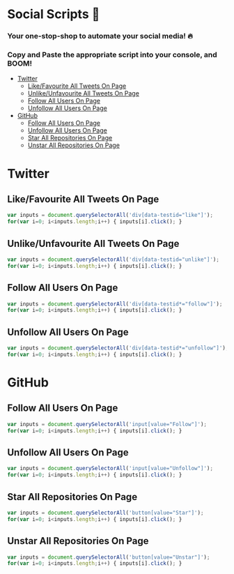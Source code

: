 # Social Scripts 🚀

### Your one-stop-shop to automate your social media! 🔥

### Copy and Paste the appropriate script into your console, and BOOM!

<!-- toc -->

- [Twitter](#twitter)
  * [Like/Favourite All Tweets On Page](#likefavourite-all-tweets-on-page)
  * [Unlike/Unfavourite All Tweets On Page](#unlikeunfavourite-all-tweets-on-page)
  * [Follow All Users On Page](#follow-all-users-on-page)
  * [Unfollow All Users On Page](#unfollow-all-users-on-page)
- [GitHub](#github)
  * [Follow All Users On Page](#follow-all-users-on-page-1)
  * [Unfollow All Users On Page](#unfollow-all-users-on-page-1)
  * [Star All Repositories On Page](#star-all-repositories-on-page)
  * [Unstar All Repositories On Page](#unstar-all-repositories-on-page)

<!-- tocstop -->

# Twitter

## Like/Favourite All Tweets On Page
```javascript
var inputs = document.querySelectorAll('div[data-testid="like"]'); 
for(var i=0; i<inputs.length;i++) { inputs[i].click(); }
```

## Unlike/Unfavourite All Tweets On Page
```javascript
var inputs = document.querySelectorAll('div[data-testid="unlike"]'); 
for(var i=0; i<inputs.length;i++) { inputs[i].click(); }
```

## Follow All Users On Page
```javascript
var inputs = document.querySelectorAll('div[data-testid*="follow"]'); 
for(var i=0; i<inputs.length;i++) { inputs[i].click(); }
```

## Unfollow All Users On Page
```javascript
var inputs = document.querySelectorAll('div[data-testid*="unfollow"]'); 
for(var i=0; i<inputs.length;i++) { inputs[i].click(); }
```

# GitHub

## Follow All Users On Page
```javascript
var inputs = document.querySelectorAll('input[value="Follow"]'); 
for(var i=0; i<inputs.length;i++) { inputs[i].click(); }
```

## Unfollow All Users On Page
```javascript
var inputs = document.querySelectorAll('input[value="Unfollow"]'); 
for(var i=0; i<inputs.length;i++) { inputs[i].click(); }
```

## Star All Repositories On Page
```javascript
var inputs = document.querySelectorAll('button[value="Star"]'); 
for(var i=0; i<inputs.length;i++) { inputs[i].click(); }
```

## Unstar All Repositories On Page
```javascript
var inputs = document.querySelectorAll('button[value="Unstar"]'); 
for(var i=0; i<inputs.length;i++) { inputs[i].click(); }
```
